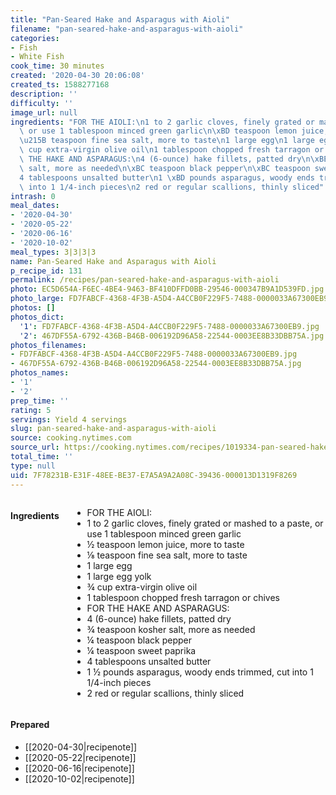 ```yaml
---
title: "Pan-Seared Hake and Asparagus with Aioli"
filename: "pan-seared-hake-and-asparagus-with-aioli"
categories:
- Fish
- White Fish
cook_time: 30 minutes
created: '2020-04-30 20:06:08'
created_ts: 1588277168
description: ''
difficulty: ''
image_url: null
ingredients: "FOR THE AIOLI:\n1 to 2 garlic cloves, finely grated or mashed to a paste,\
  \ or use 1 tablespoon minced green garlic\n\xBD teaspoon lemon juice, more to taste\n\
  \u215B teaspoon fine sea salt, more to taste\n1 large egg\n1 large egg yolk\n\xBE\
  \ cup extra-virgin olive oil\n1 tablespoon chopped fresh tarragon or chives\nFOR\
  \ THE HAKE AND ASPARAGUS:\n4 (6-ounce) hake fillets, patted dry\n\xBE teaspoon kosher\
  \ salt, more as needed\n\xBC teaspoon black pepper\n\xBC teaspoon sweet paprika\n\
  4 tablespoons unsalted butter\n1 \xBD pounds asparagus, woody ends trimmed, cut\
  \ into 1 1/4-inch pieces\n2 red or regular scallions, thinly sliced"
intrash: 0
meal_dates:
- '2020-04-30'
- '2020-05-22'
- '2020-06-16'
- '2020-10-02'
meal_types: 3|3|3|3
name: Pan-Seared Hake and Asparagus with Aioli
p_recipe_id: 131
permalink: /recipes/pan-seared-hake-and-asparagus-with-aioli
photo: EC5D654A-F6EC-4BE4-9463-BF410DFFD0BB-29546-000347B9A1D539FD.jpg
photo_large: FD7FABCF-4368-4F3B-A5D4-A4CCB0F229F5-7488-0000033A67300EB9.jpg
photos: []
photos_dict:
  '1': FD7FABCF-4368-4F3B-A5D4-A4CCB0F229F5-7488-0000033A67300EB9.jpg
  '2': 467DF55A-6792-436B-B46B-006192D96A58-22544-0003EE8B33DBB75A.jpg
photos_filenames:
- FD7FABCF-4368-4F3B-A5D4-A4CCB0F229F5-7488-0000033A67300EB9.jpg
- 467DF55A-6792-436B-B46B-006192D96A58-22544-0003EE8B33DBB75A.jpg
photos_names:
- '1'
- '2'
prep_time: ''
rating: 5
servings: Yield 4 servings
slug: pan-seared-hake-and-asparagus-with-aioli
source: cooking.nytimes.com
source_url: https://cooking.nytimes.com/recipes/1019334-pan-seared-hake-and-asparagus-with-aioli?action=click&module=Global%20Search%20Recipe%20Card&pgType=search&rank=1
total_time: ''
type: null
uid: 7F78231B-E31F-48EE-BE37-E7A5A9A2A08C-39436-000013D1319F8269
---
```

<div class="large-8 medium-7 columns" id="writeup">	</div><!-- #writeup -->
</div><!-- #row-one -->
<div class="row" id="row-two">	<div class="medium-4 small-5 columns"><h4 id="ingredients">Ingredients</h4><div class="box box-ingredients content"><ul>
<li>FOR THE AIOLI:</li>
<li>1 to 2 garlic cloves, finely grated or mashed to a paste, or use 1 tablespoon minced green garlic</li>
<li>½ teaspoon lemon juice, more to taste</li>
<li>⅛ teaspoon fine sea salt, more to taste</li>
<li>1 large egg</li>
<li>1 large egg yolk</li>
<li>¾ cup extra-virgin olive oil</li>
<li>1 tablespoon chopped fresh tarragon or chives</li>
<li>FOR THE HAKE AND ASPARAGUS:</li>
<li>4 (6-ounce) hake fillets, patted dry</li>
<li>¾ teaspoon kosher salt, more as needed</li>
<li>¼ teaspoon black pepper</li>
<li>¼ teaspoon sweet paprika</li>
<li>4 tablespoons unsalted butter</li>
<li>1 ½ pounds asparagus, woody ends trimmed, cut into 1 1/4-inch pieces</li>
<li>2 red or regular scallions, thinly sliced</li>
</ul>
</div>	</div>	<div class="medium-6 small-7 columns">	</div>	<div class="medium-2 columns" id="photo-sidebar">		<div class="" id="meals"><h4>Prepared</h4><ul>
<li>[[2020-04-30|recipenote]]</li>
<li>[[2020-05-22|recipenote]]</li>
<li>[[2020-06-16|recipenote]]</li>
<li>[[2020-10-02|recipenote]]</li>
</ul>
		</div>